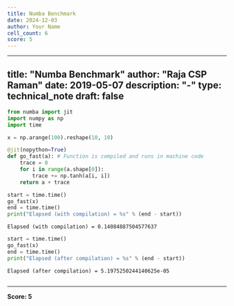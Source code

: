 ```yaml
---
title: Numba Benchmark
date: 2024-12-03
author: Your Name
cell_count: 6
score: 5
---
```


---
title: "Numba Benchmark"
author: "Raja CSP Raman"
date: 2019-05-07
description: "-"
type: technical_note
draft: false
---

```python
from numba import jit
import numpy as np
import time
```


```python
x = np.arange(100).reshape(10, 10)

@jit(nopython=True)
def go_fast(a): # Function is compiled and runs in machine code
    trace = 0
    for i in range(a.shape[0]):
        trace += np.tanh(a[i, i])
    return a + trace
```


```python
start = time.time()
go_fast(x)
end = time.time()
print("Elapsed (with compilation) = %s" % (end - start))
```

    Elapsed (with compilation) = 0.14084887504577637



```python
start = time.time()
go_fast(x)
end = time.time()
print("Elapsed (after compilation) = %s" % (end - start))
```

    Elapsed (after compilation) = 5.1975250244140625e-05



```python

```


---
**Score: 5**
